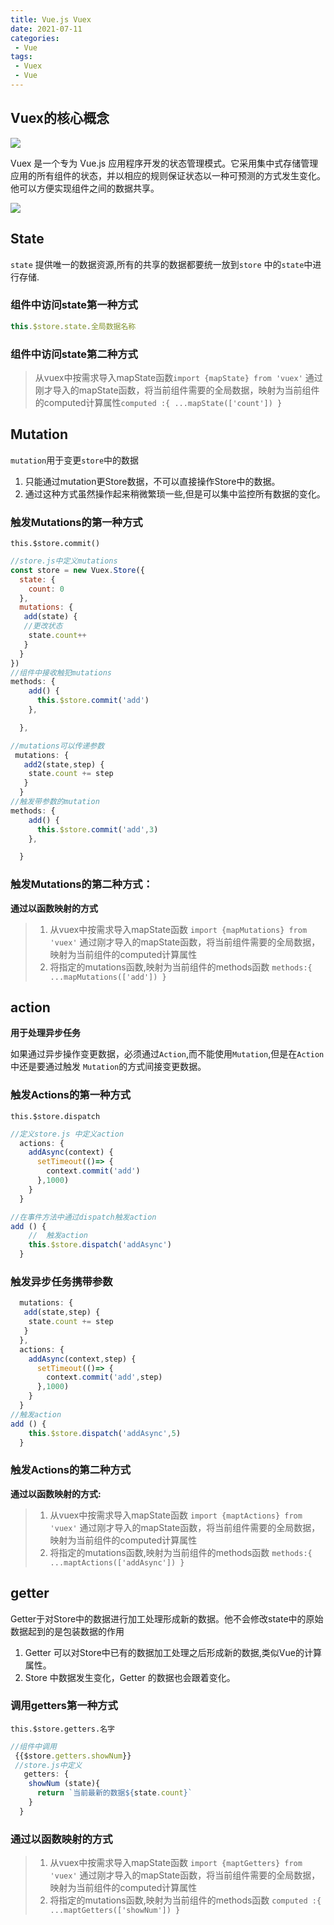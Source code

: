 ```yaml
---
title: Vue.js Vuex
date: 2021-07-11
categories:
 - Vue
tags:
 - Vuex
 - Vue
---
```


## Vuex的核心概念

![](https://i.loli.net/2021/10/19/qxPoLCmrXiI8R5J.png)

Vuex 是一个专为 Vue.js 应用程序开发的状态管理模式。它采用集中式存储管理应用的所有组件的状态，并以相应的规则保证状态以一种可预测的方式发生变化。他可以方便实现组件之间的数据共享。

![](https://i.loli.net/2021/10/19/zvbHWM6laQmLCNx.png)

## State

`state` 提供唯一的数据资源,所有的共享的数据都要统一放到`store` 中的`state`中进行存储.

### 组件中访问state第一种方式

```js
this.$store.state.全局数据名称
```

### 组件中访问state第二种方式

>从vuex中按需求导入mapState函数`import {mapState} from 'vuex'`
通过刚才导入的mapState函数，将当前组件需要的全局数据，映射为当前组件的computed计算属性`computed :{ ...mapState(['count']) }`

## Mutation

`mutation`用于变更`store`中的数据
1. 只能通过mutation更Store数据，不可以直接操作Store中的数据。
2. 通过这种方式虽然操作起来稍微繁琐一些,但是可以集中监控所有数据的变化。

### 触发Mutations的第一种方式

`this.$store.commit()`

```js
//store.js中定义mutations
const store = new Vuex.Store({
  state: {
    count: 0
  },
  mutations: {
   add(state) {
   //更改状态
    state.count++
   }
  }
})
//组件中接收触犯mutations
methods: {
    add() {
      this.$store.commit('add')
    },

  },

//mutations可以传递参数
 mutations: {
   add2(state,step) {
    state.count += step
   }
  }
//触发带参数的mutation
methods: {
    add() {
      this.$store.commit('add',3)
    },

  }
```

### 触发Mutations的第二种方式：

**通过以函数映射的方式**

>1. 从vuex中按需求导入mapState函数
`import {mapMutations} from 'vuex'`
通过刚才导入的mapState函数，将当前组件需要的全局数据，映射为当前组件的computed计算属性
>2. 将指定的mutations函数,映射为当前组件的methods函数
`methods:{ ...mapMutations(['add']) }`

## action

**用于处理异步任务**

如果通过异步操作变更数据，必须通过`Action`,而不能使用`Mutation`,但是在`Action`中还是要通过触发
`Mutation`的方式间接变更数据。

### 触发Actions的第一种方式

`this.$store.dispatch`

```js
//定义store.js 中定义action
  actions: {
    addAsync(context) {
      setTimeout(()=> {
        context.commit('add')
      },1000)
    }
  }

//在事件方法中通过dispatch触发action
add () {
    //  触发action
    this.$store.dispatch('addAsync')
  }
```

### 触发异步任务携带参数

```js
  mutations: {
   add(state,step) {
    state.count += step
   }
  },
  actions: {
    addAsync(context,step) {
      setTimeout(()=> {
        context.commit('add',step)
      },1000)
    }
  }
//触发action
add () {
    this.$store.dispatch('addAsync',5)
  }

```

### 触发Actions的第二种方式

**通过以函数映射的方式:**

>1. 从vuex中按需求导入mapState函数
`import {maptActions} from 'vuex'`
通过刚才导入的mapState函数，将当前组件需要的全局数据，映射为当前组件的computed计算属性
>2. 将指定的mutations函数,映射为当前组件的methods函数
`methods:{ ...maptActions(['addAsync']) }`


## getter

Getter于对Store中的数据进行加工处理形成新的数据。他不会修改state中的原始数据起到的是包装数据的作用

1. Getter 可以对Store中已有的数据加工处理之后形成新的数据,类似Vue的计算属性。
2. Store 中数据发生变化，Getter 的数据也会跟着变化。

### 调用getters第一种方式

`this.$store.getters.名字`

```js
//组件中调用
 {{$store.getters.showNum}}
 //store.js中定义
   getters: {
    showNum (state){
      return `当前最新的数据${state.count}`
    }
  }
```
### 通过以函数映射的方式

>1. 从vuex中按需求导入mapState函数
`import {maptGetters} from 'vuex'`
通过刚才导入的mapState函数，将当前组件需要的全局数据，映射为当前组件的computed计算属性
>2. 将指定的mutations函数,映射为当前组件的methods函数
`computed :{ ...maptGetters(['showNum']) }`

